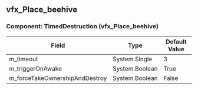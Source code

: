## vfx_Place_beehive

### Component: TimedDestruction (vfx_Place_beehive)

|Field|Type|Default Value|
|---|---|---|
|m_timeout|System.Single|3|
|m_triggerOnAwake|System.Boolean|True|
|m_forceTakeOwnershipAndDestroy|System.Boolean|False|

